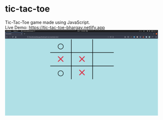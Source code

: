 # tic-tac-toe

Tic-Tac-Toe game made using JavaScript.
<br>
Live Demo: https://tic-tac-toe-bhargav.netlify.app 
<br>
![screenshot](./s.png)

